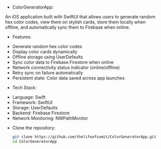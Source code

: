 * ColorGeneratorApp:

An iOS application built with SwiftUI that allows users to generate random hex color codes, view them on stylish cards, store them locally when offline, and automatically sync them to Firebase when online.

* Features:

-  Generate random hex color codes
-  Display color cards dynamically
-  Offline storage using UserDefaults
-  Sync color data to Firebase Firestore when online
-  Network connectivity status indicator (online/offline)
-  Retry sync on failure automatically
-  Persistent state: Color data saved across app launches


* Tech Stack:

- Language:   Swift
- Framework:  SwiftUI
- Storage:    UserDefaults
- Backend:    Firebase Firestore
- Network Monitoring: NWPathMonitor

* Clone the repository:
   ```bash
   git clone https://github.com/thelifeofsumit/ColorGeneratorApp.git
   cd ColorGeneratorApp
